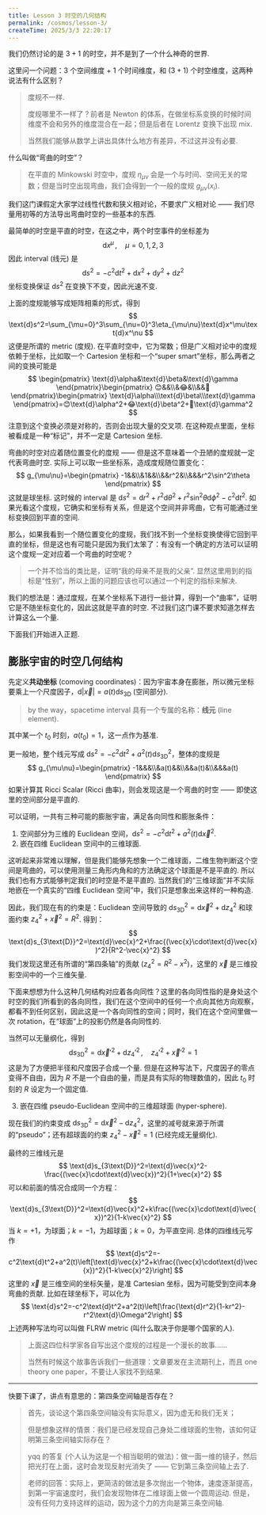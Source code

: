 ```yaml
---
title: Lesson 3 时空的几何结构
permalink: /cosmos/lesson-3/
createTime: 2025/3/3 22:20:17
---
```

我们仍然讨论的是 $3+1$ 的时空，并不是到了一个什么神奇的世界.

这里问一个问题：$3$ 个空间维度 + $1$ 个时间维度，和 $(3+1)$ 个时空维度，这两种说法有什么区别？

> 度规不一样.
>
> 度规哪里不一样了？前者是 Newton 的体系，在做坐标系变换的时候时间维度不会和另外的维度混合在一起；但是后者在 Lorentz 变换下出现 mix.
>
> 当然我们能够从数学上讲出具体什么地方有差异，不过这并没有必要.

什么叫做“弯曲的时空”？

> 在平直的 Minkowski 时空中，度规 $\eta_{\mu\nu}$ 会是一个与时间、空间无关的常数；但是当时空出现弯曲，我们会得到一个一般的度规 $g_{\mu\nu}(x_i)$.

我们这门课假定大家学过线性代数和狭义相对论，不要求广义相对论 —— 我们尽量用初等的方法导出弯曲时空的一些基本的东西.

最简单的时空是平直的时空，在这之中，两个时空事件的坐标差为
$$
\text{d}x^\mu\,,\quad\mu=0,1,2,3
$$
因此 interval (线元) 是
$$
\text{d}s^2=-c^2\text{d}t^2+\text{d}x^2+\text{d}y^2+\text{d}z^2
$$
坐标变换保证 $\text{d}s^2$ 在变换下不变，因此光速不变.

上面的度规能够写成矩阵相乘的形式，得到
$$
\text{d}s^2=\sum_{\mu=0}^3\sum_{\nu=0}^3\eta_{\mu\nu}\text{d}x^\mu\text{d}x^\nu
$$
这便是所谓的 metric (度规). 在平直时空中，它为常数；但是广义相对论中的度规依赖于坐标，比如取一个 Cartesion 坐标和一个“super smart”坐标，那么两者之间的变换可能是
$$
\begin{pmatrix}
\text{d}\alpha&\text{d}\beta&\text{d}\gamma
\end{pmatrix}\begin{pmatrix}
😊&&\\&😂&\\&&🤣
\end{pmatrix}\begin{pmatrix}
\text{d}\alpha\\\text{d}\beta\\\text{d}\gamma
\end{pmatrix}=😊\text{d}\alpha^2+😂\text{d}\beta^2+🤣\text{d}\gamma^2
$$
注意到这个变换必须是对称的，否则会出现大量的交叉项. 在这种观点里面，坐标被看成是一种“标记”，并不一定是 Cartesion 坐标.

弯曲的时空对应着随位置变化的度规 —— 但是这不意味着一个丑陋的度规就一定代表弯曲时空. 实际上可以取一些坐标系，造成度规随位置变化：
$$
g_{\mu\nu}=\begin{pmatrix}
-1&&\\&1&&\\&&r^2&\\&&&r^2\sin^2\theta
\end{pmatrix}
$$
这就是球坐标. 这时候的 interval 是 $\text{d}s^2=\text{d}r^2+r^2\text{d}\theta^2+r^2\sin^2\theta\text{d}\phi^2-c^2\text{d}t^2$. 如果光看这个度规，它确实和坐标有关系，但是这个空间并非弯曲，它有可能通过坐标变换回到平直的空间.

那么，如果我看到一个随位置变化的度规，我们找不到一个坐标变换使得它回到平直的坐标，但是这也有可能只是因为我们太笨了：有没有一个确定的方法可以证明这个度规一定对应着一个弯曲的时空呢？

> 一个并不恰当的类比是，证明“我的母亲不是我的父亲”. 显然这里用到的指标是“性别”，所以上面的问题应该也可以通过一个判定的指标来解决.

我们的想法是：通过度规，在某个坐标系下进行一些计算，得到一个“曲率”，证明它是不随坐标变化的，因此这就是平直的时空. 不过我们这门课不要求知道怎样去计算这么一个量.

下面我们开始进入正题.

## 膨胀宇宙的时空几何结构

先定义**共动坐标** (comoving coordinates)：因为宇宙本身在膨胀，所以微元坐标要乘上一个尺度因子，$\text{d}|\vec{x}|=a(t)\text{d}s_{3\text{D}}$ (空间部分).

> by the way，spacetime interval 具有一个专属的名称：**线元** (line element).

其中某一个 $t_0$ 时刻，$a(t_0)=1$，这一点作为基准.

更一般地，整个线元写成 $\text{d}s^2=-c^2\text{d}t^2+a^2(t)\text{d}s_{3\text{D}}^2$，整体的度规是
$$
g_{\mu\nu}=\begin{pmatrix}
-1&&&\\&a(t)&&\\&&a(t)&\\&&&a(t)
\end{pmatrix}
$$
如果计算其 Ricci Scalar (Ricci 曲率)，则会发现这是一个弯曲的时空 —— 即使这里的空间部分是平直的.

可以证明，一共有三种可能的膨胀宇宙，满足各向同性和膨胀条件：

1. 空间部分为三维的 Euclidean 空间，$\text{d}s^2=-c^2\text{d}t^2+a^2(t)\text{d}\vec{x}^2$.
2. 嵌在四维 Euclidean 空间中的三维球面.

这听起来非常难以理解，但是我们能够先想象一个二维球面，二维生物判断这个空间是弯曲的，可以使用测量三角形内角和的方法确定这个球面是不是平直的. 所以我们也有方式能够判定我们的时空是不是平直的. 当然我们的“三维球面”并不实际地嵌在一个真实的“四维 Euclidean 空间”中，我们只是想象出来这样的一种构造.

因此，我们现在有的约束是：Euclidean 空间导致的 $\text{d}s^2_{3\text{D}}=\text{d}\vec{x}^2+\text{d}z_4^2$ 和球面约束 $z_4^2+\vec{x}^2=R^2$. 得到：
$$
\text{d}s_{3\text{D}}^2=\text{d}\vec{x}^2+\frac{(\vec{x}\cdot\text{d}\vec{x})^2}{R^2-\vec{x}^2}
$$
我们发现这里还有所谓的“第四条轴”的贡献 ($z^2_4=R^2-x^2$)，这里的 $\vec{x}$ 是三维投影空间中的一个三维矢量.

下面来想想为什么这种几何结构对应着各向同性？这里的各向同性指的是身处这个时空的我们所看到的各向同性，我们在这个空间中的任何一个点向其他方向观察，都看不到任何区别，因此这是一个各向同性的空间；同时，我们在这个空间里做一次 rotation，在“球面”上的投影仍然是各向同性的.

当然可以无量纲化，得到
$$
\text{d}s_{3\text{D}}^2=\text{d}\vec{x}'^2+\text{d}z_4'^2\,,\quad z_4'^2+\vec{x}'^2=1
$$
这是为了方便把半径和尺度因子合成一个量. 但是在这种写法下，尺度因子的零点变得不自由，因为 $R$ 不是一个自由的量，而是具有实际的物理数值的，因此 $t_0$ 时刻的 $R$ 设定为一个固定值.

3. 嵌在四维 pseudo-Euclidean 空间中的三维超球面 (hyper-sphere).

现在我们的约束变成 $\text{d}s_{3\text{D}}^2=\text{d}\vec{x}^2-\text{d}z_4^2$，这里的减号就来源于所谓的“pseudo”；还有超球面的约束 $z_4^2-\vec{x}^2=1$ (已经完成无量纲化).

最终的三维线元是
$$
\text{d}s_{3\text{D}}^2=\text{d}\vec{x}^2-\frac{(\vec{x}\cdot\text{d}\vec{x})^2}{1+\vec{x}^2}
$$
可以和前面的情况合成同一个方程：
$$
\text{d}s_{3\text{D}}^2=\text{d}\vec{x}^2+k\frac{(\vec{x}\cdot\text{d}\vec{x})^2}{1-k\vec{x}^2}
$$
当 $k=+1$，为球面；$k=-1$，为超球面；$k=0$，为平直空间. 总体的四维线元写作
$$
\text{d}s^2=-c^2\text{d}t^2+a^2(t)\left[\text{d}\vec{x}^2+k\frac{(\vec{x}\cdot\text{d}\vec{x})^2}{1-k\vec{x}^2}\right]
$$
这里的 $\vec{x}$ 是三维空间的坐标矢量，是准 Cartesian 坐标，因为可能受到空间本身弯曲的贡献. 比如在球坐标下，可以化为
$$
\text{d}s^2=-c^2\text{d}t^2+a^2(t)\left[\frac{\text{d}r^2}{1-kr^2}-r^2\text{d}\Omega^2\right]
$$
上述两种写法均可以叫做 FLRW metric (叫什么取决于你是哪个国家的人).

> 上面这四位科学家各自写出这个度规的过程是一个漫长的故事……
>
> 当然有时候这个故事告诉我们一些道理：文章要发在主流期刊上，而且 one theory one paper，不要让人家找不到结果.

---

快要下课了，讲点有意思的：第四条空间轴是否存在？

> 首先，谈论这个第四条空间轴没有实际意义，因为虚无和我们无关；
>
> 但是想象这样的情景：我们是已经发现自己身处二维球面的生物，该如何证明第三条空间轴实际存在？
>
> yqq 的答复 (个人认为这是一个相当聪明的做法)：做一面一维的镜子，然后把光打在上面，这时会发现反射光消失了 —— 它到第三条空间轴上去了.
>
> 老师的回答：实际上，更简洁的做法是多次抛出一个物体，速度逐渐提高，到第一宇宙速度时，我们会发现物体在二维球面上做一个圆周运动. 但是，没有任何力支持这样的运动，因为这个力的方向是第三条空间轴.